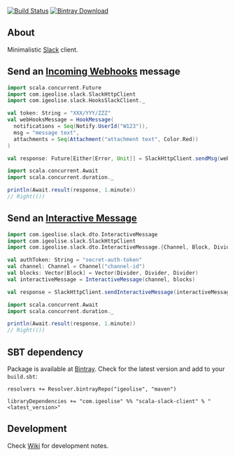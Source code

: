 [![Build Status](https://travis-ci.org/igeolise/scala-slack-client.svg?branch=master)](https://travis-ci.org/igeolise/scala-slack-client)
[![Bintray Download](https://api.bintray.com/packages/igeolise/maven/scala-slack-client/images/download.svg) ](https://bintray.com/igeolise/maven/scala-slack-client/_latestVersion)

About
--------------------------------------------------
Minimalistic [Slack](https://slack.com/) client.

Send an [Incoming Webhooks](https://api.slack.com/incoming-webhooks) message
--------------------------------------------------
```scala
import scala.concurrent.Future
import com.igeolise.slack.SlackHttpClient
import com.igeolise.slack.HooksSlackClient._

val token: String = "XXX/YYY/ZZZ"
val webHooksMessage = HookMessage(
  notifications = Seq(Notify.UserId("W123")),
  msg = "message text",
  attachments = Seq(Attachment("attachment text", Color.Red))
)

val response: Future[Either[Error, Unit]] = SlackHttpClient.sendMsg(webHooksMessage, token)

import scala.concurrent.Await
import scala.concurrent.duration._

println(Await.result(response, 1.minute))
// Right(())
```

Send an [Interactive Message](https://api.slack.com/interactive-messages)
--------------------------------------------------
```scala
import com.igeolise.slack.dto.InteractiveMessage
import com.igeolise.slack.SlackHttpClient
import com.igeolise.slack.dto.InteractiveMessage.{Channel, Block, Divider}

val authToken: String = "secret-auth-token"
val channel: Channel = Channel("channel-id")
val blocks: Vector[Block] = Vector(Divider, Divider, Divider)
val interactiveMessage = InteractiveMessage(channel, blocks)

val response = SlackHttpClient.sendInteractiveMessage(interactiveMessage, authToken)

import scala.concurrent.Await
import scala.concurrent.duration._

println(Await.result(response, 1.minute))
// Right(())
```

SBT dependency
--------------------------------------------------
Package is available at [Bintray](https://bintray.com/igeolise/maven/scala-slack-client).
Check for the latest version and add to your `build.sbt`:

```
resolvers += Resolver.bintrayRepo("igeolise", "maven")

libraryDependencies += "com.igeolise" %% "scala-slack-client" % "<latest_version>"
```

Development
--------------------------------------------------

Check [Wiki](https://github.com/igeolise/scala-slack-client/wiki) for development notes.
